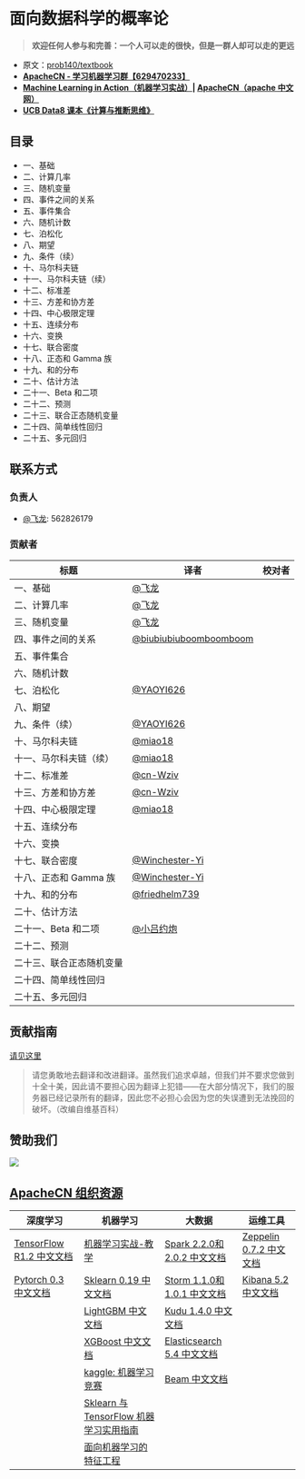 # 面向数据科学的概率论

> **欢迎任何人参与和完善：一个人可以走的很快，但是一群人却可以走的更远**

* 原文：[prob140/textbook](https://nbviewer.jupyter.org/github/prob140/textbook/tree/gh-pages/notebooks/)
* **[ApacheCN - 学习机器学习群【629470233】](http://shang.qq.com/wpa/qunwpa?idkey=30e5f1123a79867570f665aa3a483ca404b1c3f77737bc01ec520ed5f078ddef)**
* **[Machine Learning in Action（机器学习实战）](https://github.com/apachecn/MachineLearning)| [ApacheCN（apache 中文网）](http://www.apachecn.org/)**
* **[UCB Data8 课本《计算与推断思维》](https://github.com/Kivy-CN/data8-textbook-zh)**

## 目录

+   一、基础
+   二、计算几率
+   三、随机变量
+   四、事件之间的关系
+   五、事件集合
+   六、随机计数
+   七、泊松化
+   八、期望
+   九、条件（续）
+   十、马尔科夫链
+   十一、马尔科夫链（续）
+   十二、标准差
+   十三、方差和协方差
+   十四、中心极限定理
+   十五、连续分布
+   十六、变换
+   十七、联合密度
+   十八、正态和 Gamma 族
+   十九、和的分布
+   二十、估计方法
+   二十一、Beta 和二项
+   二十二、预测
+   二十三、联合正态随机变量
+   二十四、简单线性回归
+   二十五、多元回归

## 联系方式

### 负责人

* [@飞龙](https://github.com/wizardforcel): 562826179

### 贡献者

| 标题 | 译者 | 校对者 |
| --- | --- | --- |
| 一、基础 | [@飞龙](https://github.com/wizardforcel) |
| 二、计算几率 | [@飞龙](https://github.com/wizardforcel) |
| 三、随机变量 | [@飞龙](https://github.com/wizardforcel) |
| 四、事件之间的关系 | [@biubiubiuboomboomboom](https://github.com/biubiubiuboomboomboom) |
| 五、事件集合 |
| 六、随机计数 |
| 七、泊松化 | [@YAOYI626](https://github.com/YAOYI626) |
| 八、期望 |
| 九、条件（续） | [@YAOYI626](https://github.com/YAOYI626) |
| 十、马尔科夫链 | [@miao18](https://github.com/Yao544303) |
| 十一、马尔科夫链（续） | [@miao18](https://github.com/Yao544303) |
| 十二、标准差 | [@cn-Wziv](https://github.com/cn-Wziv) |
| 十三、方差和协方差 | [@cn-Wziv](https://github.com/cn-Wziv) |
| 十四、中心极限定理 | [@miao18](https://github.com/Yao544303) |
| 十五、连续分布 |
| 十六、变换 |
| 十七、联合密度 | [@Winchester-Yi](https://github.com/Winchester-Yi) |
| 十八、正态和 Gamma 族 | [@Winchester-Yi](https://github.com/Winchester-Yi) |
| 十九、和的分布 | [@friedhelm739](https://github.com/friedhelm739) |
| 二十、估计方法 |
| 二十一、Beta 和二项 |[@小吕约炮](https://github.com/lvzhetx)
| 二十二、预测 |
| 二十三、联合正态随机变量 |
| 二十四、简单线性回归 |
| 二十五、多元回归 |

## 贡献指南

[请见这里](CONTRIBUTING.md)

> 请您勇敢地去翻译和改进翻译。虽然我们追求卓越，但我们并不要求您做到十全十美，因此请不要担心因为翻译上犯错——在大部分情况下，我们的服务器已经记录所有的翻译，因此您不必担心会因为您的失误遭到无法挽回的破坏。（改编自维基百科）

## 赞助我们

![](http://www.apachecn.org/wp-content/uploads/2018/02/%E6%94%AF%E4%BB%98-%E5%BE%AE%E4%BF%A1%E5%92%8C%E6%94%AF%E4%BB%98%E5%AE%9D-1024x591.png)

## [ApacheCN 组织资源](http://www.apachecn.org/)

| 深度学习 | 机器学习  | 大数据 | 运维工具 |
| --- | --- | --- | --- |
| [TensorFlow R1.2 中文文档](http://cwiki.apachecn.org/pages/viewpage.action?pageId=10030122) | [机器学习实战-教学](https://github.com/apachecn/MachineLearning) | [Spark 2.2.0和2.0.2 中文文档](http://spark.apachecn.org/) | [Zeppelin 0.7.2 中文文档](http://cwiki.apachecn.org/pages/viewpage.action?pageId=10030467) |
| [Pytorch 0.3 中文文档](http://pytorch.apachecn.org) | [Sklearn 0.19 中文文档](http://sklearn.apachecn.org/) | [Storm 1.1.0和1.0.1 中文文档](http://storm.apachecn.org/) | [Kibana 5.2 中文文档](http://cwiki.apachecn.org/pages/viewpage.action?pageId=8159377) |
|  | [LightGBM 中文文档](http://lightgbm.apachecn.org/cn/latest) | [Kudu 1.4.0 中文文档](http://cwiki.apachecn.org/pages/viewpage.action?pageId=10813594) |  |
|  | [XGBoost 中文文档](http://xgboost.apachecn.org/cn/latest)  | [Elasticsearch 5.4 中文文档](http://cwiki.apachecn.org/pages/viewpage.action?pageId=4260364) |
|  | [kaggle: 机器学习竞赛](https://github.com/apachecn/kaggle) | [Beam 中文文档](http://beam.apachecn.org/) |
|  | [Sklearn 与 TensorFlow 机器学习实用指南](https://github.com/apachecn/hands_on_Ml_with_Sklearn_and_TF) |  |
|  | [面向机器学习的特征工程](https://github.com/apachecn/feature-engineering-for-ml-zh) |  |
